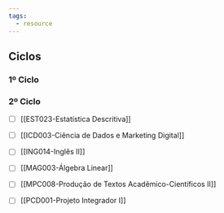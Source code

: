 ```yaml
---
tags:
  - resource
---
```



## Ciclos
### 1º Ciclo

### 2º Ciclo
- [ ] [[EST023-Estatística Descritiva]]
- [ ] [[ICD003-Ciência de Dados e Marketing Digital]]
- [ ] [[ING014-Inglês II]]
- [ ] [[MAG003-Álgebra Linear]]
- [ ] [[MPC008-Produção de Textos Acadêmico-Científicos II]]
- [ ] [[PCD001-Projeto Integrador I]]


